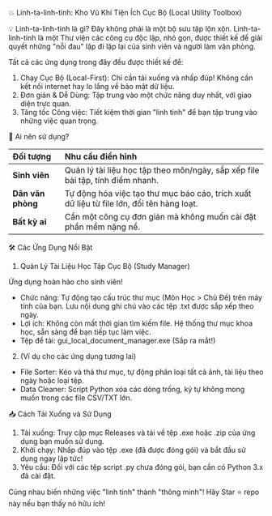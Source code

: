 💥 Linh-ta-linh-tinh: Kho Vũ Khí Tiện Ích Cục Bộ (Local Utility Toolbox)

💡 Linh-ta-linh-tinh là gì?
Đây không phải là một bộ sưu tập lộn xộn. Linh-ta-linh-tinh là một Thư viện các công cụ độc lập, nhỏ gọn, được thiết kế để giải quyết những "nỗi đau" lặp đi lặp lại của sinh viên và người làm văn phòng.

Tất cả các ứng dụng trong đây đều được thiết kế để:

1. Chạy Cục Bộ (Local-First): Chỉ cần tải xuống và nhấp đúp! Không cần kết nối internet hay lo lắng về bảo mật dữ liệu.
2. Đơn giản & Dễ Dùng: Tập trung vào một chức năng duy nhất, với giao diện trực quan.
3. Tăng tốc Công việc: Tiết kiệm thời gian "linh tinh" để bạn tập trung vào những việc quan trọng.

🎯 Ai nên sử dụng?

| Đối tượng | Nhu cầu điển hình |
| :--- | :--- | 
| **Sinh viên** | Quản lý tài liệu học tập theo môn/ngày, sắp xếp file bài tập, tính điểm nhanh. |
| **Dân văn phòng** | Tự động hóa việc tạo thư mục báo cáo, trích xuất dữ liệu từ file lớn, đổi tên hàng loạt. |
| **Bất kỳ ai** | Cần một công cụ đơn giản mà không muốn cài đặt phần mềm nặng nề. |

🛠️ Các Ứng Dụng Nổi Bật

1. Quản Lý Tài Liệu Học Tập Cục Bộ (Study Manager)

Ứng dụng hoàn hảo cho sinh viên!

* Chức năng: Tự động tạo cấu trúc thư mục (Môn Học > Chủ Đề) trên máy tính của bạn. Lưu nội dung ghi chú vào các tệp .txt được sắp xếp theo ngày.
* Lợi ích: Không còn mất thời gian tìm kiếm file. Hệ thống thư mục khoa học, sẵn sàng để bạn tiếp tục làm việc.
* Tệp để tải: gui_local_document_manager.exe (Sắp ra mắt!)

2. (Ví dụ cho các ứng dụng tương lai)

* File Sorter: Kéo và thả thư mục, tự động phân loại tất cả ảnh, tài liệu theo ngày hoặc loại tệp.
* Data Cleaner: Script Python xóa các dòng trống, ký tự không mong muốn trong các file CSV/TXT lớn.

📥 Cách Tải Xuống và Sử Dụng

1. Tải xuống: Truy cập mục Releases và tải về tệp .exe hoặc .zip của ứng dụng bạn muốn sử dụng.
2. Khởi chạy: Nhấp đúp vào tệp .exe (đã được đóng gói) và bắt đầu sử dụng ngay lập tức!
3. Yêu cầu: Đối với các tệp script .py chưa đóng gói, bạn cần có Python 3.x đã cài đặt.

Cùng nhau biến những việc "linh tinh" thành "thông minh"! Hãy Star ⭐ repo này nếu bạn thấy nó hữu ích!
